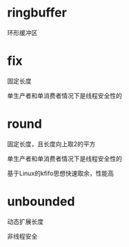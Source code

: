 # ringbuffer
环形缓冲区

# fix
固定长度

单生产者和单消费者情况下是线程安全性的

# round
固定长度，且长度向上取2的平方

单生产者和单消费者情况下是线程安全性的

基于Linux的kfifo思想快速取余，性能高

# unbounded
动态扩展长度

非线程安全